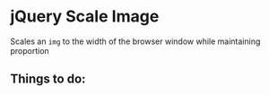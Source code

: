 # jQuery Scale Image
Scales an `img` to the width of the browser window while maintaining proportion

## Things to do:

